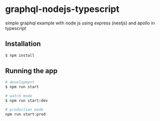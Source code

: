 # graphql-nodejs-typescript

simple graphql example with node js using express (nestjs) and apollo in typescript

## Installation

```bash
$ npm install
```

## Running the app

```bash
# development
$ npm run start

# watch mode
$ npm run start:dev

# production mode
npm run start:prod
```
